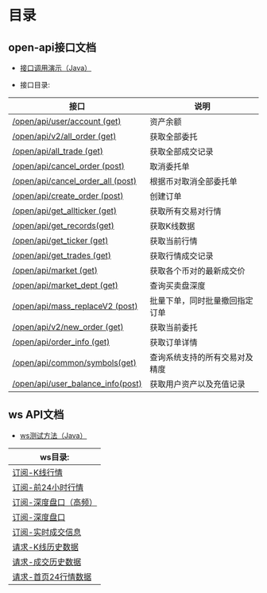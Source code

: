 # 目录

## open-api接口文档

* [接口调用演示（Java）](https://github.com/fuzionx-doc/api/blob/master/open-api接口文档（现货）/demo.java)

* 接口目录:

接口|说明|
----------------------|---------------------|
[/open/api/user/account (get)](https://github.com/fuzionx-doc/api/blob/master/open-api接口文档（现货）/account-%E8%B5%84%E4%BA%A7%E4%BD%99%E9%A2%9D.md)	|资产余额|
[/open/api/v2/all_order (get)](https://github.com/fuzionx-doc/api/blob/master/open-api接口文档（现货）/all_order-%E8%8E%B7%E5%8F%96%E5%85%A8%E9%83%A8%E5%A7%94%E6%89%98.md)	|获取全部委托|
[/open/api/all_trade (get)](https://github.com/fuzionx-doc/api/blob/master/open-api接口文档（现货）/all_trade-%E8%8E%B7%E5%8F%96%E5%85%A8%E9%83%A8%E6%88%90%E4%BA%A4%E8%AE%B0%E5%BD%95.md)	|获取全部成交记录|
[/open/api/cancel_order (post)](https://github.com/fuzionx-doc/api/blob/master/open-api接口文档（现货）/cancel_order-%E5%8F%96%E6%B6%88%E5%A7%94%E6%89%98%E5%8D%95.md)	|取消委托单|
[/open/api/cancel_order_all (post)](https://github.com/fuzionx-doc/api/blob/master/open-api接口文档（现货）/cancel_order_all-%E6%A0%B9%E6%8D%AE%E5%B8%81%E5%AF%B9%E5%8F%96%E6%B6%88%E5%85%A8%E9%83%A8%E5%A7%94%E6%89%98%E5%8D%95.md)	|根据币对取消全部委托单|
[/open/api/create_order (post)](https://github.com/fuzionx-doc/api/blob/master/open-api接口文档（现货）/create_order-%E5%88%9B%E5%BB%BA%E8%AE%A2%E5%8D%95.md)	|创建订单|
[/open/api/get_allticker (get)](https://github.com/fuzionx-doc/api/blob/master/open-api接口文档（现货）/get_allticker%20%E8%8E%B7%E5%8F%96%E6%89%80%E6%9C%89%E4%BA%A4%E6%98%93%E5%AF%B9%E8%A1%8C%E6%83%85.md)	|获取所有交易对行情|
[/open/api/get_records(get)](https://github.com/fuzionx-doc/api/blob/master/open-api接口文档（现货）/get_records%20%E8%8E%B7%E5%8F%96K%E7%BA%BF%E6%95%B0%E6%8D%AE.md)	|获取K线数据|
[/open/api/get_ticker (get)](https://github.com/fuzionx-doc/api/blob/master/open-api接口文档（现货）/get_ticker%20%E8%8E%B7%E5%8F%96%E5%BD%93%E5%89%8D%E8%A1%8C%E6%83%85.md)	|获取当前行情|
[/open/api/get_trades (get)](https://github.com/fuzionx-doc/api/blob/master/open-api接口文档（现货）/get_trades%20%E8%8E%B7%E5%8F%96%E8%A1%8C%E6%83%85%E6%88%90%E4%BA%A4%E8%AE%B0%E5%BD%95.md)	|获取行情成交记录|
[/open/api/market (get)](https://github.com/fuzionx-doc/api/blob/master/open-api接口文档（现货）/market-%E8%8E%B7%E5%8F%96%E5%90%84%E4%B8%AA%E5%B8%81%E5%AF%B9%E7%9A%84%E6%9C%80%E6%96%B0%E6%88%90%E4%BA%A4%E4%BB%B7.md)	|获取各个币对的最新成交价|
[/open/api/market_dept (get)](https://github.com/fuzionx-doc/api/blob/master/open-api接口文档（现货）/market_dept%20%E6%9F%A5%E8%AF%A2%E4%B9%B0%E5%8D%96%E7%9B%98%E6%B7%B1%E5%BA%A6.md)	|查询买卖盘深度|
[/open/api/mass_replaceV2 (post)](https://github.com/fuzionx-doc/api/blob/master/open-api%E6%8E%A5%E5%8F%A3%E6%96%87%E6%A1%A3%EF%BC%88%E7%8E%B0%E8%B4%A7%EF%BC%89/mass_replaceV2%E6%89%B9%E9%87%8F%E4%B8%8B%E5%8D%95%EF%BC%8C%E5%90%8C%E6%97%B6%E6%89%B9%E9%87%8F%E6%92%A4%E5%9B%9E%E6%8C%87%E5%AE%9A%E8%AE%A2%E5%8D%95.md)	|批量下单，同时批量撤回指定订单|
[/open/api/v2/new_order (get)](https://github.com/fuzionx-doc/api/blob/master/open-api接口文档（现货）/new_order-%E8%8E%B7%E5%8F%96%E5%BD%93%E5%89%8D%E5%A7%94%E6%89%98.md)	|获取当前委托|
[/open/api/order_info (get)](https://github.com/fuzionx-doc/api/blob/master/open-api接口文档（现货）/order_info-%E8%8E%B7%E5%8F%96%E8%AE%A2%E5%8D%95%E8%AF%A6%E6%83%85.md)	|获取订单详情|
[/open/api/common/symbols(get)](https://github.com/fuzionx-doc/api/blob/master/open-api接口文档（现货）/symbols%20%E6%9F%A5%E8%AF%A2%E7%B3%BB%E7%BB%9F%E6%94%AF%E6%8C%81%E7%9A%84%E6%89%80%E6%9C%89%E4%BA%A4%E6%98%93%E5%AF%B9%E5%8F%8A%E7%B2%BE%E5%BA%A6.md)	|查询系统支持的所有交易对及精度|
[/open/api/user_balance_info(post)](https://github.com/fuzionx-doc/api/blob/master/open-api接口文档（现货）/user_balance_info-%E8%8E%B7%E5%8F%96%E7%94%A8%E6%88%B7%E8%B5%84%E4%BA%A7%E4%BB%A5%E5%8F%8A%E5%85%85%E5%80%BC%E8%AE%B0%E5%BD%95.md)	|获取用户资产以及充值记录|


## ws API文档

* [ws测试方法（Java）](https://github.com/fuzionx-doc/api/blob/master/ws-api文档（现货）/demo.java)

|ws目录:|
|----------------------|
|[订阅-K线行情](https://github.com/fuzionx-doc/api/blob/master/ws-api文档（现货）/%E8%AE%A2%E9%98%85-K%E7%BA%BF%E8%A1%8C%E6%83%85.md)|
|[订阅-前24小时行情](https://github.com/fuzionx-doc/api/blob/master/ws-api文档（现货）/%E8%AE%A2%E9%98%85-%E5%89%8D24%E5%B0%8F%E6%97%B6%E8%A1%8C%E6%83%85.md)|
|[订阅-深度盘口（高频）](https://github.com/fuzionx-doc/api/blob/master/ws-api文档（现货）/%E8%AE%A2%E9%98%85-%E6%B7%B1%E5%BA%A6%E7%9B%98%E5%8F%A3%EF%BC%88%E9%AB%98%E9%A2%91%EF%BC%89.md)|
|[订阅-深度盘口](https://github.com/fuzionx-doc/api/blob/master/ws-api文档（现货）/%E8%AE%A2%E9%98%85-%E6%B7%B1%E5%BA%A6%E7%9B%98%E5%8F%A3.md)|
|[订阅-实时成交信息](https://github.com/fuzionx-doc/api/blob/master/ws-api文档（现货）/%E8%AE%A2%E9%98%85-%E5%AE%9E%E6%97%B6%E6%88%90%E4%BA%A4%E4%BF%A1%E6%81%AF.md)|
|[请求-K线历史数据](https://github.com/fuzionx-doc/api/blob/master/ws-api文档（现货）/%E8%AF%B7%E6%B1%82-K%E7%BA%BF%E5%8E%86%E5%8F%B2%E6%95%B0%E6%8D%AE.md)|
|[请求-成交历史数据](https://github.com/fuzionx-doc/api/blob/master/ws-api文档（现货）/%E8%AF%B7%E6%B1%82-%E6%88%90%E4%BA%A4%E5%8E%86%E5%8F%B2%E6%95%B0%E6%8D%AE.md)|
|[请求-首页24行情数据](https://github.com/fuzionx-doc/api/blob/master/ws-api文档（现货）/%E8%AF%B7%E6%B1%82-%E9%A6%96%E9%A1%B524%E8%A1%8C%E6%83%85%E6%95%B0%E6%8D%AE.md)|

